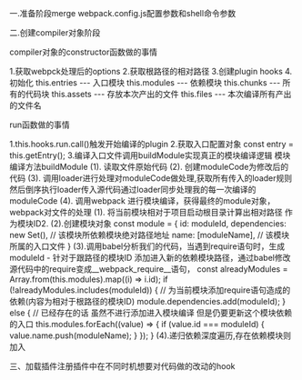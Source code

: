 一.准备阶段merge webpack.config.js配置参数和shell命令参数

二.创建compiler对象阶段

compiler对象的constructor函数做的事情

1.获取webpck处理后的options
2.获取根路径的相对路径
3.创建plugin hooks
4.初始化
this.entries --- 入口模块
this.modules --- 依赖模块
this.chunks --- 所有的代码块
this.assets --- 存放本次产出的文件
this.files --- 本次编译所有产出的文件名

run函数做的事情

1.this.hooks.run.call()触发开始编译的plugin
2.获取入口配置对象
const entry = this.getEntry();
3.编译入口文件调用buildModule实现真正的模块编译逻辑
模块编译方法buildModule
(1). 读取文件原始代码
(2). 创建moduleCode为修改后的代码
(3). 调用loader进行处理对moduleCode做处理,获取所有传入的loader规则然后倒序执行loader传入源代码通过loader同步处理我的每一次编译的moduleCode
(4). 调用webpack 进行模块编译，获得最终的module对象，webpack对文件的处理
(1). 将当前模块相对于项目启动根目录计算出相对路径 作为模块ID2. (2).创建模块对象
const module = {
  id: moduleId,
  dependencies: new Set(), 
  // 该模块所依赖模块绝对路径地址
  name: [moduleName], // 该模块所属的入口文件
}
(3).调用babel分析我们的代码，当遇到require语句时，生成moduleId - 针对于跟路径的模块ID 添加进入新的依赖模块路径，通过babel修改源代码中的require变成__webpack_require__语句，
const alreadyModules = Array.from(this.modules).map((i) => i.id);
if (!alreadyModules.includes(moduleId)) {
// 为当前模块添加require语句造成的依赖(内容为相对于根路径的模块ID)
  module.dependencies.add(moduleId);
} else {
// 已经存在的话 虽然不进行添加进入模块编译 但是仍要更新这个模块依赖的入口
this.modules.forEach((value) => {
if (value.id === moduleId) {
    value.name.push(moduleName);
}
});
}
(4).递归依赖深度遍历,存在依赖模块则加入

三、加载插件注册插件中在不同时机想要对代码做的改动的hook